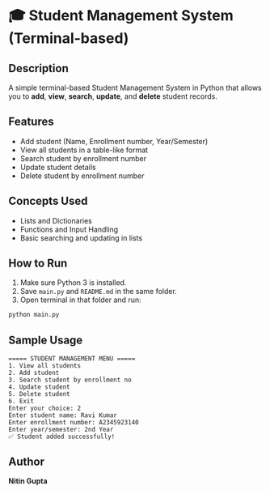 # 🎓 Student Management System (Terminal-based)

## Description
A simple terminal-based Student Management System in Python that allows you to **add**, **view**, **search**, **update**, and **delete** student records. 

## Features
- Add student (Name, Enrollment number, Year/Semester)  
- View all students in a table-like format  
- Search student by enrollment number  
- Update student details  
- Delete student by enrollment number  

## Concepts Used
- Lists and Dictionaries  
- Functions and Input Handling  
- Basic searching and updating in lists

## How to Run
1. Make sure Python 3 is installed.  
2. Save `main.py` and `README.md` in the same folder.  
3. Open terminal in that folder and run:
```bash
python main.py
```

## Sample Usage
```
===== STUDENT MANAGEMENT MENU =====
1. View all students
2. Add student
3. Search student by enrollment no
4. Update student
5. Delete student
6. Exit
Enter your choice: 2
Enter student name: Ravi Kumar
Enter enrollment number: A2345923140
Enter year/semester: 2nd Year
✅ Student added successfully!
```

## Author
**Nitin Gupta**
